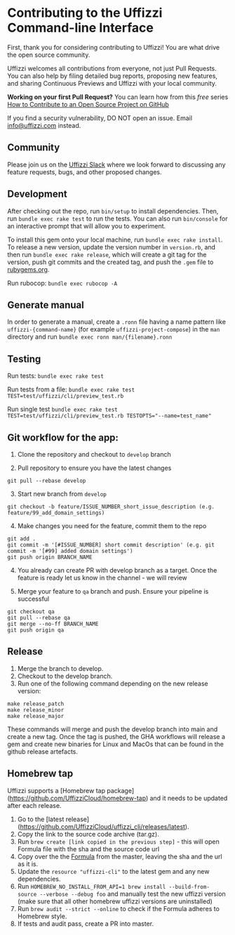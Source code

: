 # Contributing to the Uffizzi Command-line Interface

First, thank you for considering contributing to Uffizzi! You are what drive the open source community.

Uffizzi welcomes all contributions from everyone, not just Pull Requests. You can also help by filing detailed bug reports, proposing new features, and sharing Continuous Previews and Uffizzi with your local community.

**Working on your first Pull Request?** You can learn how from this *free* series [How to Contribute to an Open Source Project on GitHub](https://kcd.im/pull-request)

If you find a security vulnerability, DO NOT open an issue. Email <info@uffizzi.com> instead.

## Community

Please join us on the [Uffizzi Slack](https://join.slack.com/t/uffizzi/shared_invite/zt-ffr4o3x0-J~0yVT6qgFV~wmGm19Ux9A) where we look forward to discussing any feature requests, bugs, and other proposed changes.

## Development

After checking out the repo, run `bin/setup` to install dependencies. Then, run `bundle exec rake test` to run the tests. You can also run `bin/console` for an interactive prompt that will allow you to experiment.

To install this gem onto your local machine, run `bundle exec rake install`. To release a new version, update the version number in `version.rb`, and then run `bundle exec rake release`, which will create a git tag for the version, push git commits and the created tag, and push the `.gem` file to [rubygems.org](https://rubygems.org).

Run rubocop:
`bundle exec rubocop -A`

## Generate manual

In order to generate a manual, create a `.ronn` file having a name pattern like `uffizzi-{command-name}` (for example `uffizzi-project-compose`) in the `man` directory and run `bundle exec ronn man/{filename}.ronn` 

## Testing

Run tests:
`bundle exec rake test`

Run tests from a file:
`bundle exec rake test TEST=test/uffizzi/cli/preview_test.rb`

Run single test
`bundle exec rake test TEST=test/uffizzi/cli/preview_test.rb TESTOPTS="--name=test_name"`

## Git workflow for the app:

1. Clone the repository and checkout to `develop` branch

2. Pull repository to ensure you have the latest changes
```
git pull --rebase develop
```

3. Start new branch from `develop`
```
git checkout -b feature/ISSUE_NUMBER_short_issue_description (e.g. feature/99_add_domain_settings)
```

4. Make changes you need for the feature, commit them to the repo
```
git add .
git commit -m '[#ISSUE_NUMBER] short commit description' (e.g. git commit -m '[#99] added domain settings')
git push origin BRANCH_NAME
```

4. You already can create PR with develop branch as a target. Once the feature is ready let us know in the channel - we will review

5. Merge your feature to `qa` branch and push. Ensure your pipeline is successful
```
git checkout qa
git pull --rebase qa
git merge --no-ff BRANCH_NAME
git push origin qa
```

## Release

1. Merge the branch to develop.
2. Checkout to the develop branch.
3. Run one of the following command depending on the new release version:

```
make release_patch
make release_minor
make release_major
```

These commands will merge and push the develop branch into main and create a new tag.
Once the tag is pushed, the GHA workflows will release a gem and create new binaries for Linux and MacOs that can be found in the github release artefacts.

## Homebrew tap

Uffizzi supports a [Homebrew tap package] (https://github.com/UffizziCloud/homebrew-tap) and it needs to be updated after each release.
1. Go to the [latest release] (https://github.com/UffizziCloud/uffizzi_cli/releases/latest).
2. Copy the link to the source code archive (tar.gz).
3. Run `brew create [link copied in the previous step]` - this will open Formula file with the sha and the source code url
4. Copy over the the [Formula](https://github.com/UffizziCloud/homebrew-tap/blob/main/Formula/uffizzi.rb) from the master, leaving the sha and the url as it is.
5. Update the `resource "uffizzi-cli"` to the latest gem and any new dependencies.
6. Run `HOMEBREW_NO_INSTALL_FROM_API=1 brew install --build-from-source --verbose --debug foo` and manually test the new uffizzi version (make sure that all other homebrew uffizzi versions are uninstalled)
7. Run `brew audit --strict --online` to check if the Formula adheres to Homebrew style.
8. If tests and audit pass, create a PR into master.
